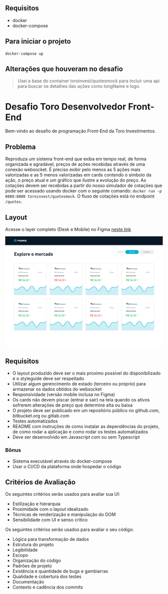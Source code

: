 ## Requisitos
- docker
- docker-compose

## Para iniciar o projeto
```
docker-compose up
```

## Alterações que houveram no desafio
> Usei a base do container toroinvest/quotesmock para incluir uma api para buscar os detalhes das ações como longName e logo.

# Desafio Toro Desenvolvedor Front-End

Bem-vindo ao desafio de programação Front-End da Toro Investimentos.

## Problema

Reproduza um sistema front-end que exiba em tempo real, de forma organizada e agradável, preços de ações recebidas através de uma conexão websocket.
É preciso exibir pelo menos as 5 ações mais valorizadas e as 5 menos valorizadas em cards contendo o símbolo da ação, o preço atual e um gráfico que ilustre a evolução do preço.
As cotações devem ser recebidas a partir do nosso simulador de cotações que pode ser acessado usando docker com o seguinte comando: `docker run -p 8080:8080 toroinvest/quotesmock`. O fluxo de cotações está no endpoint `/quotes`.

## Layout

Acesse o layer completo (Desk e Mobile) no Figma [neste link](https://www.figma.com/file/WWD46DsIYNhoipr3WSqFPb/TESTE-TORO-FRONT-END?node-id=0%3A1)

![Layout Desktop](screenshots/desktop.png)


## Requisitos

- O layout produzido deve ser o mais proximo possível do disponibilizado e o styleguide deve ser respeitado
- Utilizar algum gerencimento de estado (terceiro ou próprio) para armazenar os dados obtidos do websocket
- Responsividade (versão mobile inclusa no Figma)
- Os cards não devem piscar (entrar e sair) na tela quando os ativos sofrerem alterações de preço que determine alta ou baixa
- O projeto deve ser publicado em um repositório público no github.com, bitbucket.org ou gitlab.com
- Testes automatizados
- README com instruções de como instalar as dependências do projeto, de como rodar a aplicação e como rodar os testes automatizados
- Deve ser desenvolvido em Javascript com ou sem Typescript

### Bônus

- Sistema executável através do docker-compose
- Usar o CI/CD da plataforma onde hospedar o código

## Critérios de Avaliação

Os seguintes critérios serão usados para avaliar sua UI:
- Estilização e hierarquia
- Proximidade com o layout idealizado
- Técnicas de renderização e manipulação do DOM
- Sensibilidade com UI e senso crítico

Os seguintes critérios serão usados para avaliar o seu código:
- Lógica para transformação de dados
- Estrutura do projeto
- Legibilidade
- Escopo
- Organização do código
- Padrões de projeto
- Existência e quantidade de bugs e gambiarras
- Qualidade e cobertura dos testes
- Documentação
- Contexto e cadência dos commits
